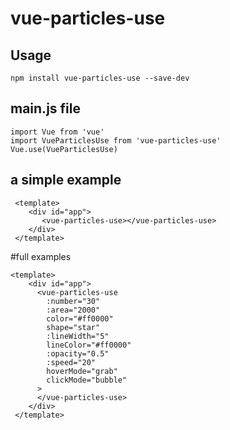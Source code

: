 # vue-particles-use

## Usage
`npm install vue-particles-use --save-dev`

## main.js file<br>
`import Vue from 'vue'`<br>
`import VueParticlesUse from 'vue-particles-use'`<br>
`Vue.use(VueParticlesUse)`<br>

## a simple example<br>
```
 <template>
    <div id="app">
       <vue-particles-use></vue-particles-use>
    </div>
 </template>
``` 

#full examples
```
<template>
    <div id="app">
      <vue-particles-use
        :number="30"
        :area="2000"
        color="#ff0000"
        shape="star"
        :lineWidth="5"
        lineColor="#ff0000"
        :opacity="0.5"
        :speed="20"
        hoverMode="grab"
        clickMode="bubble"
      >
      </vue-particles-use>
    </div>
 </template>
 ```
